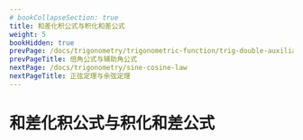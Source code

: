 ```yaml
---
# bookCollapseSection: true
title: 和差化积公式与积化和差公式
weight: 5
bookHidden: true
prevPage: /docs/trigonometry/trigonometric-function/trig-double-auxiliary
prevPageTitle: 倍角公式与辅助角公式
nextPage: /docs/trigonometry/sine-cosine-law
nextPageTitle: 正弦定理与余弦定理
---
```


# 和差化积公式与积化和差公式

